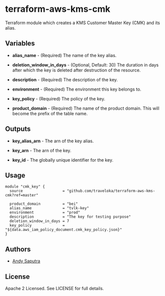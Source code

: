 terraform-aws-kms-cmk
========================================

Terraform module which creates a KMS Customer Master Key (CMK) and its alias.

Variables
---------

- **alias_name** - (Required) The name of the key alias.

- **deletion_window_in_days** - (Optional, Default: 30) The duration in days after which the key is deleted after destruction of the resource.

- **description** - (Required) The description of the key.

- **environment** - (Required) The environment this key belongs to.

- **key_policy** - (Required) The policy of the key.

- **product_domain** - (Required) The name of the product domain. This will become the prefix of the table name.

Outputs
---------
- **key_alias_arn** - The arn of the key alias.

- **key_arn** - The arn of the key.

- **key_id** - The globally unique identifier for the key.

Usage
-----

```hcl
module "cmk_key" {
  source                  = "github.com/traveloka/terraform-aws-kms-cmk?ref=master"

  product_domain          = "bei"
  alias_name              = "tvlk-key"
  environment             = "prod"
  description             = "The key for testing purpose"
  deletion_window_in_days = 7
  key_policy              = "${data.aws_iam_policy_document.cmk_key_policy.json}"
}
```

Authors
-------

- [Andy Saputra](https://github.com/andysaputra)

License
-------

Apache 2 Licensed. See LICENSE for full details.
